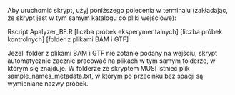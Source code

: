 Aby uruchomić skrypt, użyj poniższego polecenia w terminalu (zakładając, że skrypt jest w tym samym katalogu co pliki wejściowe):

Rscript Apalyzer_BF.R [liczba próbek eksperymentalnych] [liczba próbek kontrolnych] [folder z plikami BAM i GTF]

Jeżeli folder z plikami BAM i GTF nie zotanie podany na wejściu, skrypt automatycznie zacznie pracować na plikach w tym samym folderze, w którym się znajduje.
W folderze ze skryptem MUSI istnieć plik sample_names_metadata.txt, w którym po przecinku bez spacji są wymieniane nazwy próbek.

